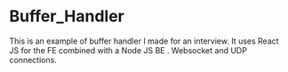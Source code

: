 # Buffer_Handler
This is an example of buffer handler I made for an interview. It uses React  JS for the FE combined with a Node JS BE .  Websocket and UDP  connections.

